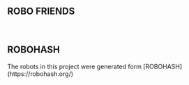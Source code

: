 ## ROBO FRIENDS
<br>

<div>
  <h2>ROBOHASH</h2>
  The robots in this project were generated form [ROBOHASH](https://robohash.org/)
</div>

